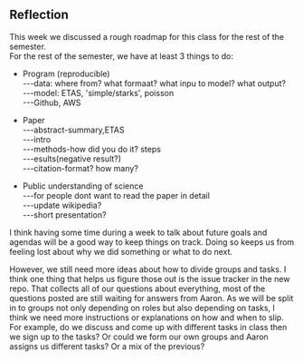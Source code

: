Reflection  
---

This week we discussed a rough roadmap for this class for the rest of the semester.  
For the rest of the semester, we have at least 3 things to do:  
* Program (reproducible)  
---data: where from? what formaat? what inpu to model? what output?  
---model: ETAS, 'simple/starks', poisson  
---Github, AWS  

* Paper  
---abstract-summary,ETAS  
---intro  
---methods-how did you do it? steps  
---esults(negative result?)  
---citation-format? how many?  

* Public understanding of science  
---for people dont want to read the paper in detail  
---update wikipedia?  
---short presentation?  

I think having some time during a week to talk about future goals and agendas will be a good way to keep things on track. Doing so keeps us from feeling lost about why we did something or what to do next.  

However, we still need more ideas about how to divide groups and tasks. I think one thing that helps us figure those out is the issue tracker in the new repo. That collects all of our questions about everything, most of the questions posted are still waiting for answers from Aaron. As we will be split in to groups not only depending on roles but also depending on tasks, I think we need more instructions or explanations on how and when to slip. For example, do we discuss and come up with different tasks in class then we sign up to the tasks? Or could we form our own groups and Aaron assigns us different tasks? Or a mix of the previous?  

